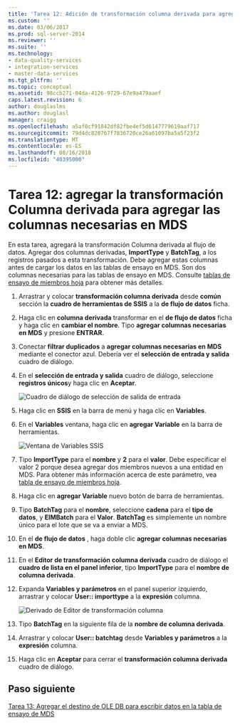 ```yaml
---
title: 'Tarea 12: Adición de transformación columna derivada para agregar columnas necesarias en MDS | Microsoft Docs'
ms.custom: ''
ms.date: 03/06/2017
ms.prod: sql-server-2014
ms.reviewer: ''
ms.suite: ''
ms.technology:
- data-quality-services
- integration-services
- master-data-services
ms.tgt_pltfrm: ''
ms.topic: conceptual
ms.assetid: 98ccb271-04da-4126-9729-67e9a479aaef
caps.latest.revision: 6
author: douglaslms
ms.author: douglasl
manager: craigg
ms.openlocfilehash: a5af0cf91842df82fbe4ef5d6147779619aaf717
ms.sourcegitcommit: 79d4dc820767f7836720ce26a61097ba5a5f23f2
ms.translationtype: MT
ms.contentlocale: es-ES
ms.lasthandoff: 08/16/2018
ms.locfileid: "40395000"
---
```

# <a name="task-12-adding-derived-column-transform-to-add-columns-required-by-mds"></a>Tarea 12: agregar la transformación Columna derivada para agregar las columnas necesarias en MDS
  En esta tarea, agregará la transformación Columna derivada al flujo de datos. Agregar dos columnas derivadas, **ImportType** y **BatchTag**, a los registros pasados a esta transformación. Debe agregar estas columnas antes de cargar los datos en las tablas de ensayo en MDS. Son dos columnas necesarias para las tablas de ensayo en MDS. Consulte [tablas de ensayo de miembros hoja](../master-data-services/leaf-member-staging-table-master-data-services.md) para obtener más detalles.  
  
1.  Arrastrar y colocar **transformación columna derivada** desde **común** sección la **cuadro de herramientas de SSIS** a la **de flujo de datos** ficha.  
  
2.  Haga clic en **columna derivada** transformar en el **de flujo de datos** ficha y haga clic en **cambiar el nombre**. Tipo **agregar columnas necesarias en MDS** y presione **ENTRAR**.  
  
3.  Conectar **filtrar duplicados** a **agregar columnas necesarias en MDS** mediante el conector azul. Debería ver el **selección de entrada y salida** cuadro de diálogo.  
  
4.  En el **selección de entrada y salida** cuadro de diálogo, seleccione **registros únicos**y haga clic en **Aceptar**.  
  
     ![Cuadro de diálogo de selección de salida de entrada](../../2014/tutorials/media/et-addingdcttoaddcolumnsrequiredbymds-01.jpg "salida cuadro de diálogo de selección de entrada")  
  
5.  Haga clic en **SSIS** en la barra de menú y haga clic en **Variables**.  
  
6.  En el **Variables** ventana, haga clic en **agregar Variable** en la barra de herramientas.  
  
     ![Ventana de Variables SSIS](../../2014/tutorials/media/et-addingdcttoaddcolumnsrequiredbymds-02.jpg "ventana de Variables SSIS")  
  
7.  Tipo **ImportType** para el **nombre** y **2** para el **valor**. Debe especificar el valor 2 porque desea agregar dos miembros nuevos a una entidad en MDS. Para obtener más información acerca de este parámetro, vea [tabla de ensayo de miembros hoja](../master-data-services/leaf-member-staging-table-master-data-services.md).  
  
8.  Haga clic en **agregar Variable** nuevo botón de barra de herramientas.  
  
9. Tipo **BatchTag** para el **nombre**, seleccione **cadena** para el **tipo de datos**, y **EIMBatch** para el **Valor**. **BatchTag** es simplemente un nombre único para el lote que se va a enviar a MDS.  
  
10. En el **de flujo de datos** , haga doble clic **agregar columnas necesarias en MDS**.  
  
11. En el **Editor de transformación columna derivada** cuadro de diálogo el **cuadro de lista en el panel inferior**, tipo **ImportType** para el **nombre de columna derivada**.  
  
12. Expanda **Variables y parámetros** en el panel superior izquierdo, arrastrar y colocar **User:: importtype** a la **expresión** columna.  
  
     ![Derivado de Editor de transformación columna](../../2014/tutorials/media/et-addingdcttoaddcolumnsrequiredbymds-03.jpg "derivados de Editor de transformación de columna")  
  
13. Tipo **BatchTag** en la siguiente fila de la **nombre de columna derivada**.  
  
14. Arrastrar y colocar **User:: batchtag** desde **Variables y parámetros** a la **expresión** columna.  
  
15. Haga clic en **Aceptar** para cerrar el **transformación columna derivada** cuadro de diálogo.  
  
## <a name="next-step"></a>Paso siguiente  
 [Tarea 13: Agregar el destino de OLE DB para escribir datos en la tabla de ensayo de MDS](../../2014/tutorials/task-13-adding-ole-db-destination-to-write-data-to-mds-staging-table.md)  
  
  
